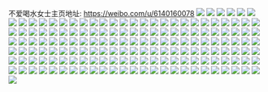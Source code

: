 不爱喝水女士主页地址: https://weibo.com/u/6140160078 
![](https://wx4.sinaimg.cn/mw2000/006Hxu7Ygy1h8vnpwuomuj31sc2dse81.jpg) 
![](https://wx4.sinaimg.cn/mw2000/006Hxu7Ygy1h8vnpw3xozj31c62doe1h.jpg) 
![](https://wx4.sinaimg.cn/mw2000/006Hxu7Ygy1h8vnpxkiu0j31sc2dshdt.jpg) 
![](https://wx4.sinaimg.cn/mw2000/006Hxu7Ygy1h8vnpydwl8j31sc2dse81.jpg) 
![](https://wx4.sinaimg.cn/mw2000/006Hxu7Ygy1h8vnq33i8oj31sc2dsnpd.jpg) 
![](https://wx4.sinaimg.cn/mw2000/006Hxu7Ygy1h8vnpzd1lrj31sc2dse81.jpg) 
![](https://wx4.sinaimg.cn/mw2000/006Hxu7Ygy1h8vcmqsktvj30wi1yc4qp.jpg) 
![](https://wx4.sinaimg.cn/mw2000/006Hxu7Ygy1h8ufbmi2ayj31401nz1kx.jpg) 
![](https://wx4.sinaimg.cn/mw2000/006Hxu7Ygy1h8sr5d4igtj31sc2dsx6p.jpg) 
![](https://wx4.sinaimg.cn/mw2000/006Hxu7Ygy1h8s8qwjkkaj30u00t2aeg.jpg) 
![](https://wx4.sinaimg.cn/mw2000/006Hxu7Ygy1h8qeb9e7oxj32c0340hdw.jpg) 
![](https://wx4.sinaimg.cn/mw2000/006Hxu7Ygy1h8qebclxrtj32c0340e84.jpg) 
![](https://wx4.sinaimg.cn/mw2000/006Hxu7Ygy1h8qeb60j8nj32c0340b2c.jpg) 
![](https://wx4.sinaimg.cn/mw2000/006Hxu7Ygy1h8kieff62gj32c0340kjm.jpg) 
![](https://wx4.sinaimg.cn/mw2000/006Hxu7Ygy1h8kiecsg2hj32c0340kjl.jpg) 
![](https://wx4.sinaimg.cn/mw2000/006Hxu7Ygy1h8kieduubsj31xk2kq4qp.jpg) 
![](https://wx4.sinaimg.cn/mw2000/006Hxu7Ygy1h8kieigztbj32c0340hdw.jpg) 
![](https://wx4.sinaimg.cn/mw2000/006Hxu7Ygy1h8kieka5k3j32c0340qv7.jpg) 
![](https://wx4.sinaimg.cn/mw2000/006Hxu7Ygy1h8kiebdfczj32c0340hdw.jpg) 
![](https://wx4.sinaimg.cn/mw2000/006Hxu7Ygy1h8kiepk0qgj32c0340nph.jpg) 
![](https://wx4.sinaimg.cn/mw2000/006Hxu7Ygy1h8kier748yj32c0340qv7.jpg) 
![](https://wx4.sinaimg.cn/mw2000/006Hxu7Ygy1h8h426e39uj31o0280b29.jpg) 
![](https://wx4.sinaimg.cn/mw2000/006Hxu7Ygy1h8h4252ctzj31o0280hdt.jpg) 
![](https://wx4.sinaimg.cn/mw2000/006Hxu7Ygy1h8h427jfrkj31o02807wh.jpg) 
![](https://wx4.sinaimg.cn/mw2000/006Hxu7Ygy1h8d4gsnng9j32c03401ky.jpg) 
![](https://wx4.sinaimg.cn/mw2000/006Hxu7Ygy1h8d4gr8ldkj31kw2dce81.jpg) 
![](https://wx4.sinaimg.cn/mw2000/006Hxu7Ygy1h8d4guhwl8j32c0340e82.jpg) 
![](https://wx4.sinaimg.cn/mw2000/006Hxu7Ygy1h8atdo2uguj31kw2dcqv6.jpg) 
![](https://wx4.sinaimg.cn/mw2000/006Hxu7Ygy1h8atdkyi3ij311y1kw7wh.jpg) 
![](https://wx4.sinaimg.cn/mw2000/006Hxu7Ygy1h8atdr231rj31kw2dcu0y.jpg) 
![](https://wx4.sinaimg.cn/mw2000/006Hxu7Ygy1h85whglsdij32c0340b2a.jpg) 
![](https://wx4.sinaimg.cn/mw2000/006Hxu7Ygy1h83929h68oj31sc1sc7wh.jpg) 
![](https://wx4.sinaimg.cn/mw2000/006Hxu7Ygy1h8392b1i1rj31sc1sc7wh.jpg) 
![](https://wx4.sinaimg.cn/mw2000/006Hxu7Ygy1h8392fjeurj31sc1sc7wh.jpg) 
![](https://wx4.sinaimg.cn/mw2000/006Hxu7Ygy1h8392a79xmj31sc1sc4qp.jpg) 
![](https://wx4.sinaimg.cn/mw2000/006Hxu7Ygy1h8392ed32lj31sc1sc4qp.jpg) 
![](https://wx4.sinaimg.cn/mw2000/006Hxu7Ygy1h83928qeq6j32c02c0e81.jpg) 
![](https://wx4.sinaimg.cn/mw2000/006Hxu7Ygy1h7vs0xmpq3j32c0340u0x.jpg) 
![](https://wx4.sinaimg.cn/mw2000/006Hxu7Ygy1h7vs0yltyyj32c0340e81.jpg) 
![](https://wx4.sinaimg.cn/mw2000/006Hxu7Ygy1h7vs0zwo64j32c0340x6p.jpg) 
![](https://wx4.sinaimg.cn/mw2000/006Hxu7Ygy1h7v7mili53j31o02801kx.jpg) 
![](https://wx4.sinaimg.cn/mw2000/006Hxu7Ygy1h7v7mj8fc7j31o02801gz.jpg) 
![](https://wx4.sinaimg.cn/mw2000/006Hxu7Ygy1h7v7mjrzbzj31o0280tvw.jpg) 
![](https://wx4.sinaimg.cn/mw2000/006Hxu7Ygy1h7tgwa6ujgj31sc1scnea.jpg) 
![](https://wx4.sinaimg.cn/mw2000/006Hxu7Ygy1h7tgwawrahj314x14w7j3.jpg) 
![](https://wx4.sinaimg.cn/mw2000/006Hxu7Ygy1h7tgwjapb7j31sc2dsu0y.jpg) 
![](https://wx4.sinaimg.cn/mw2000/006Hxu7Ygy1h7adu0u0d7j31o0280npd.jpg) 
![](https://wx4.sinaimg.cn/mw2000/006Hxu7Ygy1h7adu3zqgrj31o0280kjl.jpg) 
![](https://wx4.sinaimg.cn/mw2000/006Hxu7Ygy1h75p7fs4hej32c0340b29.jpg) 
![](https://wx4.sinaimg.cn/mw2000/006Hxu7Ygy1h75p7etoejj32c0340b2a.jpg) 
![](https://wx4.sinaimg.cn/mw2000/006Hxu7Ygy1h75p7gj73rj32c03404qp.jpg) 
![](https://wx4.sinaimg.cn/mw2000/006Hxu7Ygy1h75p7i1kc1j32c03407wi.jpg) 
![](https://wx4.sinaimg.cn/mw2000/006Hxu7Ygy1h75p7q8yxjj32c02c0hdt.jpg) 
![](https://wx4.sinaimg.cn/mw2000/006Hxu7Ygy1h75p7jarhuj32c03407wi.jpg) 
![](https://wx4.sinaimg.cn/mw2000/006Hxu7Ygy1h75p7od7glj32c03407wh.jpg) 
![](https://wx4.sinaimg.cn/mw2000/006Hxu7Ygy1h75p7ki4poj32c03407wi.jpg) 
![](https://wx4.sinaimg.cn/mw2000/006Hxu7Ygy1h75p7p3y2gj32c0340e81.jpg) 
![](https://wx4.sinaimg.cn/mw2000/006Hxu7Ygy1h74i9piyfwj31sc2dskhr.jpg) 
![](https://wx4.sinaimg.cn/mw2000/006Hxu7Ygy1h74i9t29ouj316o1kwqof.jpg) 
![](https://wx4.sinaimg.cn/mw2000/006Hxu7Ygy1h6y62zgwvhj31vg30ie81.jpg) 
![](https://wx4.sinaimg.cn/mw2000/006Hxu7Ygy1h6y631ox2sj32c0340e81.jpg) 
![](https://wx4.sinaimg.cn/mw2000/006Hxu7Ygy1h6y62xgi2rj31v52txe81.jpg) 
![](https://wx4.sinaimg.cn/mw2000/006Hxu7Ygy1h6y634p0t4j321t32ihdt.jpg) 
![](https://wx4.sinaimg.cn/mw2000/006Hxu7Ygy1h6y632yiocj32c03401kx.jpg) 
![](https://wx4.sinaimg.cn/mw2000/006Hxu7Ygy1h6y636j3i9j322232o1kx.jpg) 
![](https://wx4.sinaimg.cn/mw2000/006Hxu7Ygy1h6ux1fd10cj31kp26k7wi.jpg) 
![](https://wx4.sinaimg.cn/mw2000/006Hxu7Ygy1h6ux1hvlx1j31kw2dcqv6.jpg) 
![](https://wx4.sinaimg.cn/mw2000/006Hxu7Ygy1h6ux1jvn38j31kw2dcqv6.jpg) 
![](https://wx4.sinaimg.cn/mw2000/006Hxu7Ygy1h6ux1m3ymsj31kw2dc4cd.jpg) 
![](https://wx4.sinaimg.cn/mw2000/006Hxu7Ygy1h6r7ai71p5j31kw2ddu0y.jpg) 
![](https://wx4.sinaimg.cn/mw2000/006Hxu7Ygy1h6r7akx4iej31kw2ddx6q.jpg) 
![](https://wx4.sinaimg.cn/mw2000/006Hxu7Ygy1h6r7ark2wsj31kw2ddasc.jpg) 
![](https://wx4.sinaimg.cn/mw2000/006Hxu7Ygy1h6r7af80soj31kw2ddu0y.jpg) 
![](https://wx4.sinaimg.cn/mw2000/006Hxu7Ygy1h6r7an8fimj31kw2ddx6q.jpg) 
![](https://wx4.sinaimg.cn/mw2000/006Hxu7Ygy1h6r7apd13tj31kw2dd1kz.jpg) 
![](https://wx4.sinaimg.cn/mw2000/006Hxu7Ygy1h6p0tomrmaj31kw2ddb2a.jpg) 
![](https://wx4.sinaimg.cn/mw2000/006Hxu7Ygy1h6p0tr971jj31kw2ddqmg.jpg) 
![](https://wx4.sinaimg.cn/mw2000/006Hxu7Ygy1h6p0tt07p0j31kw2ddqm5.jpg) 
![](https://wx4.sinaimg.cn/mw2000/006Hxu7Ygy1h6mjfr8ursj31kw2ddx6q.jpg) 
![](https://wx4.sinaimg.cn/mw2000/006Hxu7Ygy1h6mjfti4vqj31kw2ddnc5.jpg) 
![](https://wx4.sinaimg.cn/mw2000/006Hxu7Ygy1h6mjfvkys8j31kw2ddqig.jpg) 
![](https://wx4.sinaimg.cn/mw2000/006Hxu7Ygy1h6mjg19l1rj31kw2ddx6q.jpg) 
![](https://wx4.sinaimg.cn/mw2000/006Hxu7Ygy1h6lhga2zaaj31kw2ddqv6.jpg) 
![](https://wx4.sinaimg.cn/mw2000/006Hxu7Ygy1h6lhge8j04j31kw2ddqv6.jpg) 
![](https://wx4.sinaimg.cn/mw2000/006Hxu7Ygy1h6lhgc6t05j31kw2ddnpe.jpg) 
![](https://wx4.sinaimg.cn/mw2000/006Hxu7Ygy1h6lhgh1x25j31kw2ddhdu.jpg) 
![](https://wx4.sinaimg.cn/mw2000/006Hxu7Ygy1h6lhgj0wc6j31kw2ddnpe.jpg) 
![](https://wx4.sinaimg.cn/mw2000/006Hxu7Ygy1h6lhg802gyj31kw2ddqv6.jpg) 
![](https://wx4.sinaimg.cn/mw2000/006Hxu7Ygy1h6ijlgax4ij32c0340x6p.jpg) 
![](https://wx4.sinaimg.cn/mw2000/006Hxu7Ygy1h6ijljcd3ij32c0340b2a.jpg) 
![](https://wx4.sinaimg.cn/mw2000/006Hxu7Ygy1h6ijlhof6bj32c0340x6p.jpg) 
![](https://wx4.sinaimg.cn/mw2000/006Hxu7Ygy1h6ijlkv339j32c0340qv5.jpg) 
![](https://wx4.sinaimg.cn/mw2000/006Hxu7Ygy1h6ijlmk5i2j32c03407wi.jpg) 
![](https://wx4.sinaimg.cn/mw2000/006Hxu7Ygy1h6ijldchp5j32c0340x6p.jpg) 
![](https://wx4.sinaimg.cn/mw2000/006Hxu7Ygy1h6cqy99999j32c0340e3f.jpg) 
![](https://wx4.sinaimg.cn/mw2000/006Hxu7Ygy1h6cqyc0u62j32c03401ky.jpg) 
![](https://wx4.sinaimg.cn/mw2000/006Hxu7Ygy1h6cqya3hztj316o1kwwo6.jpg) 
![](https://wx4.sinaimg.cn/mw2000/006Hxu7Ygy1h6cqyfaxmxj32c0340kiw.jpg) 
![](https://wx4.sinaimg.cn/mw2000/006Hxu7Ygy1h6cqyh148xj32c03401ky.jpg) 
![](https://wx4.sinaimg.cn/mw2000/006Hxu7Ygy1h6cqyimhbkj32c0340x6p.jpg) 
![](https://wx4.sinaimg.cn/mw2000/006Hxu7Ygy1h6cqyjkb3jj316o1kwnbt.jpg) 
![](https://wx4.sinaimg.cn/mw2000/006Hxu7Ygy1h6cqyl5p8tj32c03404qq.jpg) 
![](https://wx4.sinaimg.cn/mw2000/006Hxu7Ygy1h69w9tiba5j31o0280ts1.jpg) 
![](https://wx4.sinaimg.cn/mw2000/006Hxu7Ygy1h69w9vgw8sj31o02807lc.jpg) 
![](https://wx4.sinaimg.cn/mw2000/006Hxu7Ygy1h69w9xmj49j31o0280b2a.jpg) 
![](https://wx4.sinaimg.cn/mw2000/006Hxu7Ygy1h69wa0n0a5j31o0280u0x.jpg) 
![](https://wx4.sinaimg.cn/mw2000/006Hxu7Ygy1h69w9rbvwoj31o0280tjn.jpg) 
![](https://wx4.sinaimg.cn/mw2000/006Hxu7Ygy1h69wa2hk2aj31o0280qdn.jpg) 
![](https://wx4.sinaimg.cn/mw2000/006Hxu7Ygy1h66f9jziovj32dc35sk9x.jpg) 
![](https://wx4.sinaimg.cn/mw2000/006Hxu7Ygy1h63helpiwvj32c0340b2a.jpg) 
![](https://wx4.sinaimg.cn/mw2000/006Hxu7Ygy1h63hentez2j32c03404qr.jpg) 
![](https://wx4.sinaimg.cn/mw2000/006Hxu7Ygy1h63heowpo1j32c0340e82.jpg) 
![](https://wx4.sinaimg.cn/mw2000/006Hxu7Ygy1h63heklocej32c0340e82.jpg) 
![](https://wx4.sinaimg.cn/mw2000/006Hxu7Ygy1h63heq4elnj32c0340e82.jpg) 
![](https://wx4.sinaimg.cn/mw2000/006Hxu7Ygy1h60quecu58j32dc35sdts.jpg) 
![](https://wx4.sinaimg.cn/mw2000/006Hxu7Ygy1h60qukxr7jj32dc35swsd.jpg) 
![](https://wx4.sinaimg.cn/mw2000/006Hxu7Ygy1h60qufee1dj32dc35snpe.jpg) 
![](https://wx4.sinaimg.cn/mw2000/006Hxu7Ygy1h60qud42jhj32dc35sanq.jpg) 
![](https://wx4.sinaimg.cn/mw2000/006Hxu7Ygy1h60qur2eg6j31o0280qv5.jpg) 
![](https://wx4.sinaimg.cn/mw2000/006Hxu7Ygy1h60qunr2c6j31o0280n4s.jpg) 
![](https://wx4.sinaimg.cn/mw2000/006Hxu7Ygy1h5ul443x21j31o0280wty.jpg) 
![](https://wx4.sinaimg.cn/mw2000/006Hxu7Ygy1h5ul48zxw5j31o0280dxe.jpg) 
![](https://wx4.sinaimg.cn/mw2000/006Hxu7Ygy1h5ul46mtcnj31o0280u0x.jpg) 
![](https://wx4.sinaimg.cn/mw2000/006Hxu7Ygy1h5ul4d6prhj31o0280ds3.jpg) 
![](https://wx4.sinaimg.cn/mw2000/006Hxu7Ygy1h5ul4b8dd1j31o0280kjm.jpg) 
![](https://wx4.sinaimg.cn/mw2000/006Hxu7Ygy1h5ul4fd7t6j31o02801g6.jpg) 
![](https://wx4.sinaimg.cn/mw2000/006Hxu7Ygy1h5l7hp9wxxj335s35s7wi.jpg) 
![](https://wx4.sinaimg.cn/mw2000/006Hxu7Ygy1h5l7hr1r3tj335s35sq9q.jpg) 
![](https://wx4.sinaimg.cn/mw2000/006Hxu7Ygy1h5l7hpul2xj31sc1sc4oc.jpg) 
![](https://wx4.sinaimg.cn/mw2000/006Hxu7Ygy1h579c0w4l3j31401hckcn.jpg) 
![](https://wx4.sinaimg.cn/mw2000/006Hxu7Ygy1h54cjfse4cj31o02804qq.jpg) 
![](https://wx4.sinaimg.cn/mw2000/006Hxu7Ygy1h50ug0ltm3j31o02807wi.jpg) 
![](https://wx4.sinaimg.cn/mw2000/006Hxu7Ygy1h50ug3j4cfj31o02807wi.jpg) 
![](https://wx4.sinaimg.cn/mw2000/006Hxu7Ygy1h50ufyr2o3j31o0280b2a.jpg) 
![](https://wx4.sinaimg.cn/mw2000/006Hxu7Ygy1h4v6ejgi7bj316o1kw4qp.jpg) 
![](https://wx4.sinaimg.cn/mw2000/006Hxu7Ygy1h4v6ektrgyj325b2v34qq.jpg) 
![](https://wx4.sinaimg.cn/mw2000/006Hxu7Ygy1h4v6elrrl8j316o1kwtxv.jpg) 
![](https://wx4.sinaimg.cn/mw2000/006Hxu7Ygy1h4v6encj8qj31o0280e81.jpg) 
![](https://wx4.sinaimg.cn/mw2000/006Hxu7Ygy1h4v6eocvxij31o0280qv5.jpg) 
![](https://wx4.sinaimg.cn/mw2000/006Hxu7Ygy1h4v6ep8am8j31o0280kjl.jpg) 
![](https://wx4.sinaimg.cn/mw2000/006Hxu7Ygy1h4n1lwx351j31o0280hdt.jpg) 
![](https://wx4.sinaimg.cn/mw2000/006Hxu7Ygy1h4n1lym0t3j31o0280kjl.jpg) 
![](https://wx4.sinaimg.cn/mw2000/006Hxu7Ygy1h4aczr7wpij30we1cl1dw.jpg) 
![](https://wx4.sinaimg.cn/mw2000/006Hxu7Ygy1h41mve2dhyj32c0340u0z.jpg) 
![](https://wx4.sinaimg.cn/mw2000/006Hxu7Ygy1h3ydjgn7uhj32c0340kjl.jpg) 
![](https://wx4.sinaimg.cn/mw2000/006Hxu7Ygy1h3ydjj62d2j32c0340npd.jpg) 
![](https://wx4.sinaimg.cn/mw2000/006Hxu7Ygy1h3ydjhwfdaj32c0340npd.jpg) 
![](https://wx4.sinaimg.cn/mw2000/006Hxu7Ygy1h3xkpqs2hbj32c0340b2a.jpg) 
![](https://wx4.sinaimg.cn/mw2000/006Hxu7Ygy1h3xkptsz8uj32c03407wi.jpg) 
![](https://wx4.sinaimg.cn/mw2000/006Hxu7Ygy1h3xkpnqv59j32c0340b2a.jpg) 
![](https://wx4.sinaimg.cn/mw2000/006Hxu7Ygy1h3xkpvue9jj32c0340x6p.jpg) 
![](https://wx4.sinaimg.cn/mw2000/006Hxu7Ygy1h3wh4xc4q0j30yi1fxtuz.jpg) 
![](https://wx4.sinaimg.cn/mw2000/006Hxu7Ygy1h3wh4y1dovj32c02c0b29.jpg) 
![](https://wx4.sinaimg.cn/mw2000/006Hxu7Ygy1h3wh4vit03j30yh1fh7ov.jpg) 
![](https://wx4.sinaimg.cn/mw2000/006Hxu7Ygy1h3ja2odh1ej31o0280b29.jpg) 
![](https://wx4.sinaimg.cn/mw2000/006Hxu7Ygy1h3ja2j0383j31o02807wh.jpg) 
![](https://wx4.sinaimg.cn/mw2000/006Hxu7Ygy1h3ja3puhuzj31o02807wh.jpg) 
